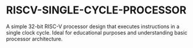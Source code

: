 # RISCV-SINGLE-CYCLE-PROCESSOR
A simple 32-bit RISC-V processor design that executes instructions in a single clock cycle. Ideal for educational purposes and understanding basic processor architecture.
